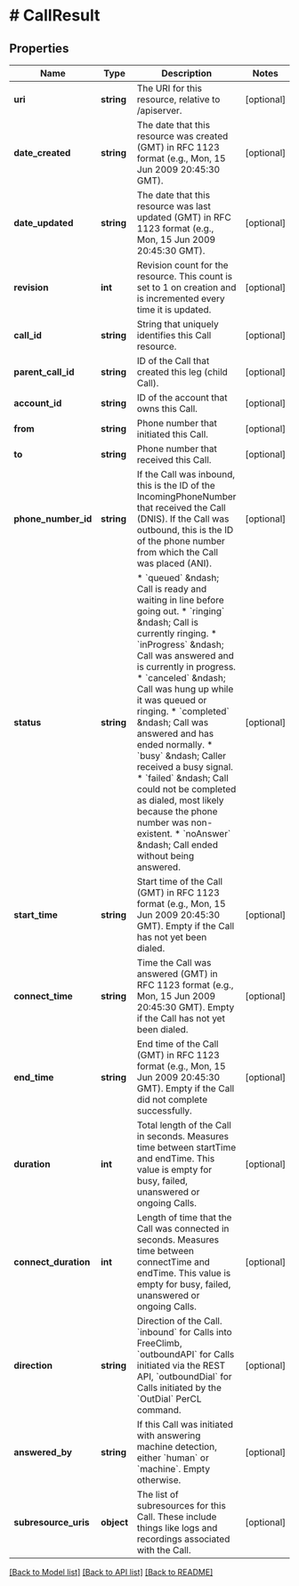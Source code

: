 # # CallResult

## Properties

Name | Type | Description | Notes
------------ | ------------- | ------------- | -------------
**uri** | **string** | The URI for this resource, relative to /apiserver. | [optional]
**date_created** | **string** | The date that this resource was created (GMT) in RFC 1123 format (e.g., Mon, 15 Jun 2009 20:45:30 GMT). | [optional]
**date_updated** | **string** | The date that this resource was last updated (GMT) in RFC 1123 format (e.g., Mon, 15 Jun 2009 20:45:30 GMT). | [optional]
**revision** | **int** | Revision count for the resource. This count is set to 1 on creation and is incremented every time it is updated. | [optional]
**call_id** | **string** | String that uniquely identifies this Call resource. | [optional]
**parent_call_id** | **string** | ID of the Call that created this leg (child Call). | [optional]
**account_id** | **string** | ID of the account that owns this Call. | [optional]
**from** | **string** | Phone number that initiated this Call. | [optional]
**to** | **string** | Phone number that received this Call. | [optional]
**phone_number_id** | **string** | If the Call was inbound, this is the ID of the IncomingPhoneNumber that received the Call (DNIS). If the Call was outbound, this is the ID of the phone number from which the Call was placed (ANI). | [optional]
**status** | **string** | * &#x60;queued&#x60; &amp;ndash; Call is ready and waiting in line before going out. * &#x60;ringing&#x60; &amp;ndash; Call is currently ringing. * &#x60;inProgress&#x60; &amp;ndash; Call was answered and is currently in progress. * &#x60;canceled&#x60; &amp;ndash; Call was hung up while it was queued or ringing. * &#x60;completed&#x60; &amp;ndash; Call was answered and has ended normally. * &#x60;busy&#x60; &amp;ndash; Caller received a busy signal. * &#x60;failed&#x60; &amp;ndash; Call could not be completed as dialed, most likely because the phone number was non-existent. * &#x60;noAnswer&#x60; &amp;ndash; Call ended without being answered. | [optional]
**start_time** | **string** | Start time of the Call (GMT) in RFC 1123 format (e.g., Mon, 15 Jun 2009 20:45:30 GMT). Empty if the Call has not yet been dialed. | [optional]
**connect_time** | **string** | Time the Call was answered (GMT) in RFC 1123 format (e.g., Mon, 15 Jun 2009 20:45:30 GMT). Empty if the Call has not yet been dialed. | [optional]
**end_time** | **string** | End time of the Call (GMT) in RFC 1123 format (e.g., Mon, 15 Jun 2009 20:45:30 GMT). Empty if the Call did not complete successfully. | [optional]
**duration** | **int** | Total length of the Call in seconds. Measures time between startTime and endTime. This value is empty for busy, failed, unanswered or ongoing Calls. | [optional]
**connect_duration** | **int** | Length of time that the Call was connected in seconds. Measures time between connectTime and endTime. This value is empty for busy, failed, unanswered or ongoing Calls. | [optional]
**direction** | **string** | Direction of the Call. &#x60;inbound&#x60; for Calls into FreeClimb, &#x60;outboundAPI&#x60; for Calls initiated via the REST API,  &#x60;outboundDial&#x60; for Calls initiated by the &#x60;OutDial&#x60; PerCL command. | [optional]
**answered_by** | **string** | If this Call was initiated with answering machine detection, either &#x60;human&#x60; or &#x60;machine&#x60;. Empty otherwise. | [optional]
**subresource_uris** | **object** | The list of subresources for this Call. These include things like logs and recordings associated with the Call. | [optional]

[[Back to Model list]](../../README.md#models) [[Back to API list]](../../README.md#endpoints) [[Back to README]](../../README.md)
